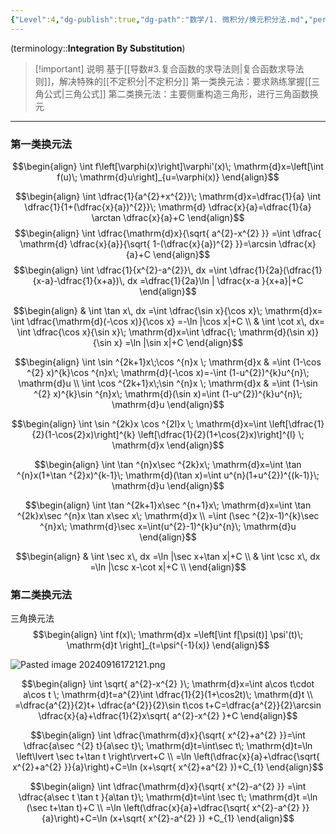 ```yaml
---
{"Level":4,"dg-publish":true,"dg-path":"数学/1. 微积分/换元积分法.md","permalink":"/数学/1. 微积分/换元积分法/","dgPassFrontmatter":true,"noteIcon":"","created":"2024-05-21T15:20:28.583+08:00","updated":"2025-04-14T11:45:50.068+08:00"}
---
```


(terminology::**Integration By Substitution**)

>[!important] 说明
>基于[[导数#3.复合函数的求导法则\|复合函数求导法则]]，解决特殊的[[不定积分\|不定积分]]
>第一类换元法：要求熟练掌握[[三角公式\|三角公式]]
>第二类换元法：主要侧重构造三角形，进行三角函数换元

***
### 第一类换元法
$$\begin{align}
\int f\left[\varphi(x)\right]\varphi'(x)\; \mathrm{d}x=\left[\int f(u)\; \mathrm{d}u\right]_{u=\varphi(x)}
\end{align}$$

$$\begin{align}
\int \dfrac{1}{a^{2}+x^{2}}\; \mathrm{d}x=\dfrac{1}{a} \int \dfrac{1}{1+(\dfrac{x}{a})^{2}}\; \mathrm{d} \dfrac{x}{a}=\dfrac{1}{a} \arctan \dfrac{x}{a}+C
\end{align}$$
$$\begin{align}
\int  \dfrac{\mathrm{d}x}{\sqrt{ a^{2}-x^{2} }}  =\int \dfrac{ \mathrm{d}  \dfrac{x}{a}}{\sqrt{ 1-(\dfrac{x}{a})^{2} }}=\arcsin \dfrac{x}{a}+C
\end{align}$$
$$\begin{align}
\int  \dfrac{1}{x^{2}-a^{2}}\, dx =\int  \dfrac{1}{2a}(\dfrac{1}{x-a}-\dfrac{1}{x+a})\, dx =\dfrac{1}{2a}\ln | \dfrac{x-a }{x+a}|+C
\end{align}$$


$$\begin{align}
 & \int  \tan x\, dx =\int \dfrac{\sin x}{\cos x}\; \mathrm{d}x= \int  \dfrac{\mathrm{d}(-\cos x)}{\cos x} =-\ln |\cos x|+C  \\
 & \int  \cot x\, dx= \int \dfrac{\cos x}{\sin x}\; \mathrm{d}x=\int \dfrac{\; \mathrm{d}(\sin x)}{\sin x} =\ln |\sin x|+C
\end{align}$$

$$\begin{align}
\int \sin ^{2k+1}x\;\cos ^{n}x \; \mathrm{d}x & =\int (1-\cos ^{2} x)^{k}\cos ^{n}x\; \mathrm{d}(-\cos x)=-\int (1-u^{2})^{k}u^{n}\; \mathrm{d}u \\
\int \cos ^{2k+1}x\;\sin ^{n}x \; \mathrm{d}x & =\int (1-\sin ^{2} x)^{k}\sin ^{n}x\; \mathrm{d}(\sin x)=\int (1-u^{2})^{k}u^{n}\; \mathrm{d}u
\end{align}$$

$$\begin{align}
\int \sin ^{2k}x \cos ^{2l}x \; \mathrm{d}x=\int \left[\dfrac{1}{2}(1-\cos{2}x)\right]^{k} \left[\dfrac{1}{2}(1+\cos{2}x)\right]^{l} \; \mathrm{d}x
\end{align}$$

$$\begin{align}
\int \tan ^{n}x\sec ^{2k}x\; \mathrm{d}x=\int \tan ^{n}x(1+\tan ^{2}x)^{k-1}\; \mathrm{d}(\tan x)=\int u^{n}(1+u^{2})^{(k-1)}\; \mathrm{d}u
\end{align}$$

$$\begin{align}
\int \tan ^{2k+1}x\sec ^{n+1}x\; \mathrm{d}x=\int \tan ^{2k}x\sec ^{n}x \tan x\sec x\; \mathrm{d}x \\
=\int (\sec ^{2}x-1)^{k}\sec ^{n}x\; \mathrm{d}\sec x=\int(u^{2}-1)^{k}u^{n}\; \mathrm{d}u
\end{align}$$


$$\begin{align}
& \int  \sec x\, dx =\ln |\sec x+\tan x|+C \\
 & \int  \csc x\, dx =\ln |\csc x-\cot x|+C \\
\end{align}$$


### 第二类换元法
三角换元法
$$\begin{align}
\int f(x)\; \mathrm{d}x =\left[\int f[\psi(t)] \psi'(t)\; \mathrm{d}t \right]_{t=\psi^{-1}(x)}
\end{align}$$

![Pasted image 20240916172121.png](/img/user/Functional%20files/Photo%20Resources/Pasted%20image%2020240916172121.png)


$$\begin{align}
\int \sqrt{ a^{2}-x^{2} }\; \mathrm{d}x=\int a\cos t\cdot a\cos t \; \mathrm{d}t=a^{2}\int \dfrac{1}{2}(1+\cos2t)\; \mathrm{d}t \\
=\dfrac{a^{2}}{2}t+ \dfrac{a^{2}}{2}\sin t\cos t+C=\dfrac{a^{2}}{2}\arcsin \dfrac{x}{a}+\dfrac{1}{2}x\sqrt{ a^{2}-x^{2} }+C
\end{align}$$

$$\begin{align}
\int \dfrac{\mathrm{d}x}{\sqrt{ x^{2}+a^{2} }}=\int \dfrac{a\sec ^{2} t}{a\sec t}\; \mathrm{d}t=\int\sec t\; \mathrm{d}t=\ln \left\lvert  \sec t+\tan t \right\rvert+C \\
=\ln \left(\dfrac{x}{a}+\dfrac{\sqrt{ x^{2}+a^{2} }}{a}\right)+C=\ln (x+\sqrt{ x^{2}+a^{2} })+C_{1}
\end{align}$$

$$\begin{align}
\int \dfrac{\mathrm{d}x}{\sqrt{ x^{2}-a^{2} }} =\int \dfrac{a\sec t \tan t }{a\tan t}\; \mathrm{d}t=\int \sec t\; \mathrm{d}t =\ln (\sec t+\tan t)+C \\
=\ln \left(\dfrac{x}{a}+\dfrac{\sqrt{ x^{2}-a^{2} }}{a}\right)+C=\ln (x+\sqrt{ x^{2}-a^{2} }) +C_{1}
\end{align}$$

